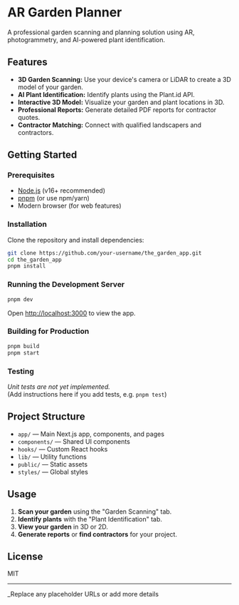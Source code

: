 # AR Garden Planner

A professional garden scanning and planning solution using AR, photogrammetry, and AI-powered plant identification.

## Features

- **3D Garden Scanning:** Use your device's camera or LiDAR to create a 3D model of your garden.
- **AI Plant Identification:** Identify plants using the Plant.id API.
- **Interactive 3D Model:** Visualize your garden and plant locations in 3D.
- **Professional Reports:** Generate detailed PDF reports for contractor quotes.
- **Contractor Matching:** Connect with qualified landscapers and contractors.

## Getting Started

### Prerequisites

- [Node.js](https://nodejs.org/) (v16+ recommended)
- [pnpm](https://pnpm.io/) (or use npm/yarn)
- Modern browser (for web features)

### Installation

Clone the repository and install dependencies:

```sh
git clone https://github.com/your-username/the_garden_app.git
cd the_garden_app
pnpm install
```

### Running the Development Server

```sh
pnpm dev
```

Open [http://localhost:3000](http://localhost:3000) to view the app.

### Building for Production

```sh
pnpm build
pnpm start
```

### Testing

_Unit tests are not yet implemented._  
(Add instructions here if you add tests, e.g. `pnpm test`)

## Project Structure

- `app/` — Main Next.js app, components, and pages
- `components/` — Shared UI components
- `hooks/` — Custom React hooks
- `lib/` — Utility functions
- `public/` — Static assets
- `styles/` — Global styles

## Usage

1. **Scan your garden** using the "Garden Scanning" tab.
2. **Identify plants** with the "Plant Identification" tab.
3. **View your garden** in 3D or 2D.
4. **Generate reports** or **find contractors** for your project.

## License

MIT

---

_Replace any placeholder URLs or add more details
